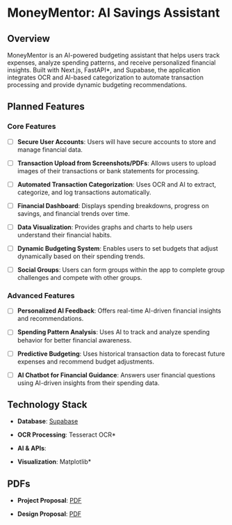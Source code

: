 # MoneyMentor: AI Savings Assistant

## Overview

MoneyMentor is an AI-powered budgeting assistant that helps users track expenses, analyze spending patterns, and receive personalized financial insights. Built with Next.js, FastAPI*, and Supabase, the application integrates OCR and AI-based categorization to automate transaction processing and provide dynamic budgeting recommendations.

## Planned Features

### Core Features

- [ ] **Secure User Accounts**: Users will have secure accounts to store and manage financial data.

- [ ] **Transaction Upload from Screenshots/PDFs**: Allows users to upload images of their transactions or bank statements for processing.

- [ ] **Automated Transaction Categorization**: Uses OCR and AI to extract, categorize, and log transactions automatically.

- [ ] **Financial Dashboard**: Displays spending breakdowns, progress on savings, and financial trends over time.

- [ ] **Data Visualization**: Provides graphs and charts to help users understand their financial habits.

- [ ] **Dynamic Budgeting System**: Enables users to set budgets that adjust dynamically based on their spending trends.

- [ ] **Social Groups**: Users can form groups within the app to complete group challenges and compete with other groups.

### Advanced Features

- [ ] **Personalized AI Feedback**: Offers real-time AI-driven financial insights and recommendations.

- [ ] **Spending Pattern Analysis**: Uses AI to track and analyze spending behavior for better financial awareness.

- [ ] **Predictive Budgeting**: Uses historical transaction data to forecast future expenses and recommend budget adjustments.

- [ ] **AI Chatbot for Financial Guidance**: Answers user financial questions using AI-driven insights from their spending data.

## Technology Stack

<!-- - **Frontend**: [NiceGUI](https://nicegui.io/), hosted on [Render](https://render.com) at [moneymentorapp.tech](https://moneymentorapp.tech) -->

<!-- - **Backend**: [FastAPI](https://fastapi.tiangolo.com/), hosted on [Render](https://render.com) at [api.moneymentorapp.tech](https://api.moneymentorapp.tech) -->

- **Database**: [Supabase](https://supabase.com/)

- **OCR Processing**: Tesseract OCR\*

- **AI & APIs**:

- **Visualization**: Matplotlib\*

## PDFs

- **Project Proposal**: [PDF](https://github.com/anthonytoyco/moneymentor/blob/main/misc/project_proposal.pdf)

- **Design Proposal**: [PDF](https://github.com/anthonytoyco/moneymentor/blob/main/misc/design_proposal.pdf)
